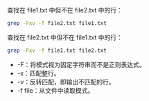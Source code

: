 查找在 file1.txt 中但不在 file2.txt 中的行：

```bash
grep -Fxv -f file2.txt file1.txt
```

查找在 file2.txt 中但不在 file1.txt 中的行：

```bash
grep -Fxv -f file1.txt file2.txt
```

- -F：将模式视为固定字符串而不是正则表达式。
- -x：匹配整行。
- -v：反转匹配，即输出不匹配的行。
- -f file：从文件中读取模式。